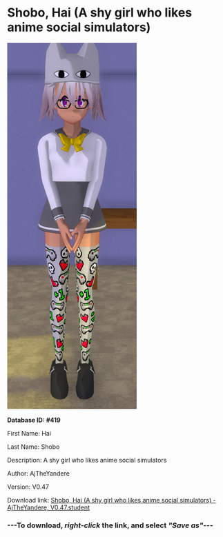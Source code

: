 # Shobo, Hai (A shy girl who likes anime social simulators)

<img src="https://raw.githubusercontent.com/Arbiter1223/Daigaku-Gurashi-Custom-Students/master/Students/Files/Shobo%2C%20Hai%20(A%20shy%20girl%20who%20likes%20anime%20social%20simulators).png" title="Shobo, Hai (A shy girl who likes anime social simulators) - AjTheYandere, V0.47">

**Database ID: #419**

First Name: Hai

Last Name: Shobo

Description: A shy girl who likes anime social simulators

Author: AjTheYandere

Version: V0.47

Download link: <a href="https://raw.githubusercontent.com/Arbiter1223/Daigaku-Gurashi-Custom-Students/master/Students/Files/Shobo%2C%20Hai%20(A%20shy%20girl%20who%20likes%20anime%20social%20simulators)%20-%20AjTheYandere%2C%20V0.47.student">Shobo, Hai (A shy girl who likes anime social simulators) - AjTheYandere, V0.47.student</a>

### ---**To download, _right-click_ the link, and select _"Save as"_**---
